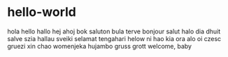 # hello-world
hola hello hallo hej ahoj bok saluton bula terve bonjour salut halo dia dhuit salve szia hallau sveiki selamat tengahari helow ni hao kia ora alo oi czesc gruezi xin chao womenjeka hujambo gruss grott
welcome, baby
